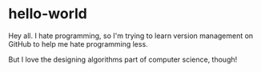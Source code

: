 # hello-world

Hey all. I hate programming, so I'm trying to learn version management on GitHub to help me hate programming less.

But I love the designing algorithms part of computer science, though!
